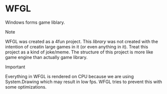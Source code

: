 # WFGL
Windows forms game liblary.
 > [!NOTE]
 > WFGL was created as a 4fun project. This *library* was not created with the intention of creatin large games in it (or even anything in it). Treat this project as a kind of joke/meme. The structure of this project is more like game engine than actually game library.

> [!IMPORTANT]
> Everything in WFGL is rendered on CPU because we are using System.Drawing which may result in low fps. WFGL tries to prevent this with some optimizations.
